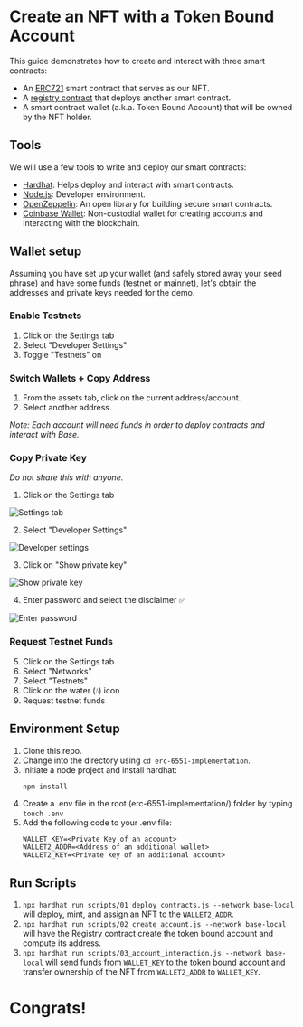 # Create an NFT with a Token Bound Account

This guide demonstrates how to create and interact with three smart contracts:

- An [ERC721](https://docs.openzeppelin.com/contracts/4.x/erc721) smart contract that serves as our NFT.
- A [registry contract](https://eips.ethereum.org/EIPS/eip-6551) that deploys another smart contract.
- A smart contract wallet (a.k.a. Token Bound Account) that will be owned by the NFT holder.

## Tools

We will use a few tools to write and deploy our smart contracts:

- [Hardhat](https://hardhat.org/): Helps deploy and interact with smart contracts.
- [Node.js](https://nodejs.org/en): Developer environment.
- [OpenZeppelin](https://www.openzeppelin.com/contracts): An open library for building secure smart contracts.
- [Coinbase Wallet](https://www.coinbase.com/wallet/): Non-custodial wallet for creating accounts and interacting with the blockchain.

## Wallet setup

Assuming you have set up your wallet (and safely stored away your seed phrase) and have some funds (testnet or mainnet), let's obtain the addresses and private keys needed for the demo.

### Enable Testnets

1. Click on the Settings tab
2. Select "Developer Settings"
3. Toggle "Testnets" on

### Switch Wallets + Copy Address

1. From the assets tab, click on the current address/account.
2. Select another address.

_Note: Each account will need funds in order to deploy contracts and interact with Base._

### Copy Private Key

_Do not share this with anyone._

1. Click on the Settings tab

![Settings tab](https://lh3.googleusercontent.com/pw/AIL4fc9S9Xe6-HAxyFpks4h8MPJAe7MXDrYYQjVdQ3ttQ0cCeHgnAro88ActJ5NJix6gwOBlkWvByl5fqacyn-IGA9YjxnFaFyEhbMuf2MNxb5wDD3eS9lA2N7LgP2VMbfpDw43moIVGe7IREv3bIarbwJQIrkmqgdI-2TDR0LQlhHhqhZdM9mmsb5VIB-gJzpVvd1vislXmA3FBDpRxcWN3UkKW9Ear-zK3qHfOIZT4k3wdK3XagCDCEaVHDqAXMQCefbIcDRluwHDc3a1uwTdx2pfb_dSMkGD87wFq65qa9AbfxnnRP-BUD8kMCDG3aO9a8Fx8jaUd6qg-gRFYqUcKZVlGxN1_C-7NWu-3Ow-5Wg1Cl-_ZF6zUA4sub8jMZIHn68OwAE2amLzoX15dkl1YZU5XEfIgOiM7p2qh1N8fBWsVk7BEQn4x1m-32EXn7FJHkb8bJdraRvgGsYN4CLDT1a_7UUcShj-FlKgfJZPUATpKJFWl6ohXNkWwoAhHq1KyZIuof22oeRrCMEW_0SWnyc-v5908_uJz5iV3PCT5JwSqFRG7dnRS_wK4j-OBR562WsRwkHYk5WL78nbQ8VoWRX_r_fAcakkNfkci74xH3TlJchuBuJQ1PjptJrl1_WpmMTgwAtykO9jrToCbyud0k_qGLEjmgj5aXm3YK71nwzn2spj6Eu2-3CwMUkbOWD8bKtSnePDvFRdzhx9g_1lmPpI8D0DJEb9oxUpUFJSjn8fJzpyeZDiwOMAC-MjGc1uRUTzgQJM5ohvIPJCt6Mht0aZTJVjvuNYFAdaFHbeDJNkX0bm2itw4igzDAPTCu4BHwDxGZpfzWCytNNMwl71EO78ESJvpWg4ZlUcuze8k8awP5XTxwzv2Xh38sj82kiY0q96_f6El8-J3sfBP2vAyAbHT20SGML57Q6zV-axi8l7DlZzeu_xCLaAoPzLkzmc=w367-h595-s-no?authuser=0)

2. Select "Developer Settings"

![Developer settings](https://lh3.googleusercontent.com/pw/AIL4fc9S9Xe6-HAxyFpks4h8MPJAe7MXDrYYQjVdQ3ttQ0cCeHgnAro88ActJ5NJix6gwOBlkWvByl5fqacyn-IGA9YjxnFaFyEhbMuf2MNxb5wDD3eS9lA2N7LgP2VMbfpDw43moIVGe7IREv3bIarbwJQIrkmqgdI-2TDR0LQlhHhqhZdM9mmsb5VIB-gJzpVvd1vislXmA3FBDpRxcWN3UkKW9Ear-zK3qHfOIZT4k3wdK3XagCDCEaVHDqAXMQCefbIcDRluwHDc3a1uwTdx2pfb_dSMkGD87wFq65qa9AbfxnnRP-BUD8kMCDG3aO9a8Fx8jaUd6qg-gRFYqUcKZVlGxN1_C-7NWu-3Ow-5Wg1Cl-_ZF6zUA4sub8jMZIHn68OwAE2amLzoX15dkl1YZU5XEfIgOiM7p2qh1N8fBWsVk7BEQn4x1m-32EXn7FJHkb8bJdraRvgGsYN4CLDT1a_7UUcShj-FlKgfJZPUATpKJFWl6ohXNkWwoAhHq1KyZIuof22oeRrCMEW_0SWnyc-v5908_uJz5iV3PCT5JwSqFRG7dnRS_wK4j-OBR562WsRwkHYk5WL78nbQ8VoWRX_r_fAcakkNfkci74xH3TlJchuBuJQ1PjptJrl1_WpmMTgwAtykO9jrToCbyud0k_qGLEjmgj5aXm3YK71nwzn2spj6Eu2-3CwMUkbOWD8bKtSnePDvFRdzhx9g_1lmPpI8D0DJEb9oxUpUFJSjn8fJzpyeZDiwOMAC-MjGc1uRUTzgQJM5ohvIPJCt6Mht0aZTJVjvuNYFAdaFHbeDJNkX0bm2itw4igzDAPTCu4BHwDxGZpfzWCytNNMwl71EO78ESJvpWg4ZlUcuze8k8awP5XTxwzv2Xh38sj82kiY0q96_f6El8-J3sfBP2vAyAbHT20SGML57Q6zV-axi8l7DlZzeu_xCLaAoPzLkzmc=w367-h595-s-no?authuser=0)

3. Click on "Show private key"

![Show private key](https://lh3.googleusercontent.com/pw/AIL4fc_TK6PWfcHJa1Fe_8W3kwOdJS4MGm4CuuoVqHSJwxmbPcC0tSh1AQRkdqK5Kwb2CvfFrZ2SDwIpHYH7t3Cs4lmM6ohxLJjrzgYC-3f2L5TKr1XzskMXH2z_2Y9LH8fuRvW3KM8N7tZqLvoV7QOBIBxjmbVxh2piOSG-2ouQMcHIAGr_ijgbi6b50FcntIrOjRIl4g43Tgkep-GaXe1qQwANc_BDUlP8TvJ8JbNkKcc6LhApZlb5Qn8bQmsyDP2VbUVro7hsRL4gNuPu3HrO1vePuo587KiVfoeYkbpmL8J2HlxpPkeMbyHNe3jhtPIMp4MVN3m-m28PItthTk45fpH7jl4zav5BM7niEPLyMb7qXxJ6CE0utO0TR0OwzwrV8itsOIRSg2wvd8OPp6E01XysKSiG5GfqudYeQF-D-mtfrXNa6CK46wYYSyVNcu-taXsobxUbF2YolymfGCDAGma1m_zbgBToFLxhdT7xCAdjjsxraEKB_8HN17GB21l-GTTCdX_bHpuMOrd1Q69sF8LczmAFGfjBXjFqDCXmJ0gIpRqFsfMVHcpPaXi4yw2DL2T-uKDhMvMNKjgp8ivPUQ5LPDD5b4ycUOoMam-X58XFhRvEDX461wCsj2UwnADbLKBfpenzuHQg3RFWnIAP2NvOrlTHZ99XXdZfZq0cH4ejfOjMdRGkdWR9lrKrkYieSp11IKttNEeFjShC5-mUh-iBAYEYlxUOny6n1RwVQp48wMlznK0QX3spI1v2P3z7jKY5aylbGusCdg9R8nQDxPlGH9-ct80StUB_rxT3Uj2QgTlTex6lG4q4YC8JAJNHxNjIfwDhoR9BseS-W51682nPaGuaMcL_es0ZHgqzgpVwJwnIeTSeHKMFJEAM4iu8vM3Imp3sNalShT4OndelT41XEPF1FXgMz_0pcGWifOWby9alMaKpCnhXI5X6iFA=w367-h595-s-no?authuser=0)

4. Enter password and select the disclaimer ✅

![Enter password](https://lh3.googleusercontent.com/pw/AIL4fc_3-RUz_Ili9VmK_RRSGodAM8DE0XNckZpV8p6TCXTV0k8JDGSLeixziSk9lQGYKMr2wcXuFD7cDc4T2JTEOnp82ak4zaWQ3_jJyM9bLS7YY_3l_Po29YDqrSLBAY3F6HS5OBQ5wXspFLplEW3pWLMjmljN88ijKEWX-d-LSKLA6deOofD1zjksaASPvH4DiAV2LjOc30XOZYAGmdZHTJDF4W34CWr-Zvu9yWoJES87NBSY3sk_5zgay2KrbFwV15uUNZOFHCq0nl_NgcQdqfdW1BiPo0Y9Uad7XhJ7svlv9V836oFO5sIpctLTMt61seF6tiQfXAa8-7nI9deb3sKRaKKDMI0UnrS5aMDvTjEfk6dZfSyBlytTlj1ps1tRJSlI0uFI9T1NpcTFe7ZCuRO132KAGoA5dkRx_UK3uoZpJMhEvyrIjQgYVeNeLrUX-iZLV9Ihz7T_ukwXDAOjWds40IGxFX5X226pB-lDjnqavswE4omKh7kmSIlNcGyv2COzgwi-1dH_rBgqz6QYUjZNNH1cdweil4RLI8p_VBzVAXCaw68Tb-4npwmrYAR7T5IKC0R7MC05wSeDsXyKt_1U9-K9FCcSCRleekMDMXpYK_IOlHhrKfTrCLUFL2pHMtI2b38NwONNzp8hmxKN4joVvNEUNpoLFntbv_-GB40bnbueG54FeixjSKrzUfxSp6nPH0SxIMPOqBFFNyLVmNRo1r2vG5ijLfSLaAPq5ZUIXcBLT_C5yI3qPoRi5TQzR90sOuLqZ-lLWBlIhdZVsGUVjcXZC0m6OtoPhonU8YttB5SJizlBqNIRY3kD2a4C0PJuGp5NTBIuBMP06vs7pVkVDxSHJJFxdMU_M9ej0s7nyCQ8a70C2L7LPw2dM38vza0hOe6C-gYrxxZDpHyt6JMjm7y3yeFRTKliFz0HIYLtMB33MBX6YDDGaYNKoqU=w368-h597-s-no?authuser=0)

### Request Testnet Funds

5. Click on the Settings tab
6. Select "Networks"
7. Select "Testnets"
8. Click on the water (💧) icon
9. Request testnet funds

## Environment Setup

1. Clone this repo.
2. Change into the directory using `cd erc-6551-implementation`.
3. Initiate a node project and install hardhat:
   ```bash
   npm install
   ```
4. Create a .env file in the root (erc-6551-implementation/) folder by typing
   `touch .env`
5. Add the following code to your .env file:
   ```
   WALLET_KEY=<Private Key of an account>
   WALLET2_ADDR=<Address of an additional wallet>
   WALLET2_KEY=<Private key of an additional account>
   ```

## Run Scripts

1. `npx hardhat run scripts/01_deploy_contracts.js --network base-local` will deploy, mint, and assign an NFT to the `WALLET2_ADDR`.
2. `npx hardhat run scripts/02_create_account.js --network base-local` will have the Registry contract create the token bound account and compute its address.
3. `npx hardhat run scripts/03_account_interaction.js --network base-local` will send funds from `WALLET_KEY` to the token bound account and transfer ownership of the NFT from `WALLET2_ADDR` to `WALLET_KEY`.

# Congrats!
